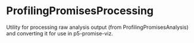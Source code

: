 # ProfilingPromisesProcessing
Utility for processing raw analysis output (from ProfilingPromisesAnalysis) and converting it for use in p5-promise-viz.
